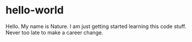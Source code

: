 # hello-world

Hello.  My name is Nature.  I am just getting started learning this code stuff.  Never too late to make a career change.  
